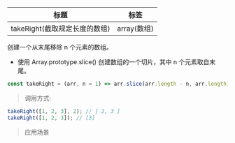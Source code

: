 | 标题                          | 标签        |
| ----------------------------- | ----------- |
| takeRight(截取规定长度的数组) | array(数组) |

创建一个从末尾移除 n 个元素的数组。

- 使用 Array.prototype.slice() 创建数组的一个切片，其中 n 个元素取自末尾。

```js
const takeRight = (arr, n = 1) => arr.slice(arr.length - n, arr.length);
```

> 调用方式:

```js
takeRight([1, 2, 3], 2); // [ 2, 3 ]
takeRight([1, 2, 3]); // [3]
```

> 应用场景
